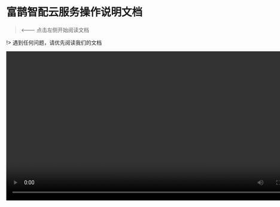 # 富鹊智配云服务操作说明文档  

>  <--- 点击左侧开始阅读文档

!> 遇到任何问题，请优先阅读我们的文档

<!--![Readme.PNG](https://i.loli.net/2019/01/14/5c3c5c8a40382.png)-->
<video id="my-video" class="video-js" controls data-setup="{}"  width="800" height="400" style="margin:0 auto;" autoplay="autoplay">
    <source src="http://web-jpg.sfcchina.com.cn/fuqueTV.mp4" type="video/mp4">		    
</video>

